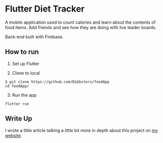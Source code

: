 # Flutter Diet Tracker

A mobile application used to count calories and learn about the contents of food items.
Add friends and see how they are doing with live leader boards.

Back-end built with Firebase.

## How to run

1. Set up Flutter

2. Clone to local

```
$ git clone https://github.com/Dibbsters/foodApp
cd foodApp/
```

3. Run the app

```
flutter run
```

## Write Up

I wrote a little article talking a little bit more in depth about this project on [my website](https://wwww.luisdibdin.uk/projects/diet-tracker/).
